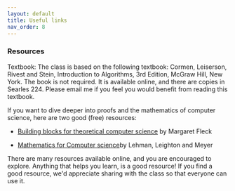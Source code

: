 ```yaml
---
layout: default 
title: Useful links 
nav_order: 8
---
```


### Resources 

Textbook: The class is based on the following textbook: Cormen, Leiserson, Rivest and Stein, Introduction to Algorithms, 3rd Edition, McGraw Hill, New York. The book is not required. It is available online, and there are copies in Searles 224. Please email me if you feel you would benefit from reading this textbook. 


If you want to dive deeper into proofs and the mathematics of computer science, here are two good (free) resources: 

- [Building blocks for theoretical computer science](http://mfleck.cs.illinois.edu/building-blocks/) by Margaret Fleck

- [Mathematics for Computer science](http://opendatastructures.org/LLM.pdf)by Lehman, Leighton and Meyer

There are many resources available online, and you are encouraged to explore. Anything that helps you learn, is a good resource!  If you find a good resource, we'd appreciate sharing with the class so that everyone can use it.
